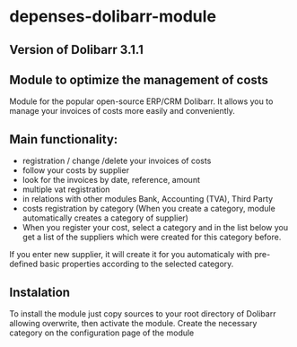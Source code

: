 depenses-dolibarr-module
========================
## Version of Dolibarr 3.1.1

## Module to optimize the management of costs

Module for the popular open-source ERP/CRM Dolibarr. It allows you to manage your invoices of costs 
more easily and conveniently.

## Main functionality:
- registration / change /delete your invoices of costs
- follow your costs by supplier
- look for the invoices by date, reference, amount
- multiple vat registration
- in relations with other modules Bank, Accounting (TVA), Third Party
- costs registration by category (When you create a category, module automatically creates a category of supplier)
- When you register your cost, select a category and in the list below you get a list of the suppliers 
  which were created for this category before.
 
 If you enter new supplier, it will create it for you automaticaly with pre-defined basic properties 
 according to the selected category.
   
 ## Instalation 
 To install the module just copy sources to your root directory of Dolibarr allowing overwrite, 
 then activate the module.
 Create the necessary category on the configuration page of the module